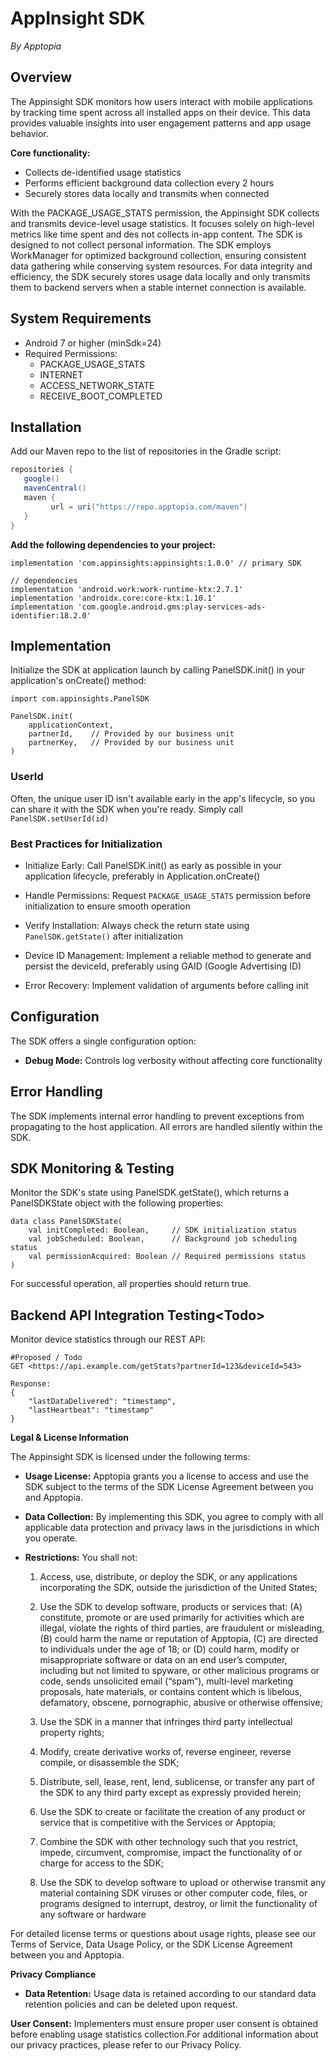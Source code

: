 # **AppInsight SDK** 
*By Apptopia*

## **Overview**

The Appinsight SDK monitors how users interact with mobile applications by tracking time spent across all installed apps on their device. This data provides valuable insights into user engagement patterns and app usage behavior.

**Core functionality:**

* Collects de-identified usage statistics 
* Performs efficient background data collection every 2 hours  
* Securely stores data locally and transmits when connected

With the PACKAGE_USAGE_STATS permission, the Appinsight SDK collects and transmits device-level usage statistics. It focuses solely on high-level metrics like time spent and des not collects in-app content. The SDK is designed to not collect personal information.  The SDK employs WorkManager for optimized background collection, ensuring consistent data gathering while conserving system resources. For data integrity and efficiency, the SDK securely stores usage data locally and only transmits them to backend servers when a stable internet connection is available.

## **System Requirements**

* Android 7 or higher (minSdk=24)  
* Required Permissions:  
  * PACKAGE\_USAGE\_STATS  
  * INTERNET  
  * ACCESS\_NETWORK\_STATE
  * RECEIVE\_BOOT\_COMPLETED

## **Installation**

Add our Maven repo to the list of repositories in the Gradle script:

```Groovy
repositories {
   google()
   mavenCentral()
   maven {
         url = uri("https://repo.apptopia.com/maven")
   }
}
```


**Add the following dependencies to your project:**

```
implementation 'com.appinsights:appinsights:1.0.0' // primary SDK
 
// dependencies
implementation 'android.work:work-runtime-ktx:2.7.1' 
implementation 'androidx.core:core-ktx:1.10.1'
implementation 'com.google.android.gms:play-services-ads-identifier:18.2.0'
```



## **Implementation**

Initialize the SDK at application launch by calling PanelSDK.init() in your application's onCreate() method:

```
import com.appinsights.PanelSDK

PanelSDK.init(
    applicationContext,
    partnerId,    // Provided by our business unit
    partnerKey,   // Provided by our business unit
)

```

### UserId
Often, the unique user ID isn't available early in the app's lifecycle, so you can share it with the SDK when you're ready. Simply call `PanelSDK.setUserId(id)`


### **Best Practices for Initialization**

* Initialize Early: Call PanelSDK.init() as early as possible in your application lifecycle, preferably in Application.onCreate()

* Handle Permissions: Request `PACKAGE_USAGE_STATS` permission before initialization to ensure smooth operation

* Verify Installation: Always check the return state using `PanelSDK.getState()` after initialization

* Device ID Management: Implement a reliable method to generate and persist the deviceId, preferably using GAID (Google Advertising ID)

* Error Recovery: Implement validation of arguments before calling init  


## **Configuration**

The SDK offers a single configuration option:

* **Debug Mode:** Controls log verbosity without affecting core functionality

## **Error Handling**

The SDK implements internal error handling to prevent exceptions from propagating to the host application. All errors are handled silently within the SDK.

## **SDK Monitoring & Testing**

Monitor the SDK's state using PanelSDK.getState(), which returns a PanelSDKState object with the following properties:

```
data class PanelSDKState(
    val initCompleted: Boolean,     // SDK initialization status
    val jobScheduled: Boolean,      // Background job scheduling status
    val permissionAcquired: Boolean // Required permissions status
)

```

For successful operation, all properties should return true.

## **Backend API Integration Testing\<Todo\>**

Monitor device statistics through our REST API:

```
#Proposed / Todo 
GET <https://api.example.com/getStats?partnerId=123&deviceId=543>

Response:
{
    "lastDataDelivered": "timestamp",
    "lastHeartbeat": "timestamp"
}
```

**Legal & License Information**

The Appinsight SDK is licensed under the following terms:

* **Usage License:** Apptopia grants you a license to access and use the SDK subject to the terms of the SDK License Agreement between you and Apptopia. 

* **Data Collection:** By implementing this SDK, you agree to comply with all applicable data protection and privacy laws in the jurisdictions in which you operate.

* **Restrictions:** You shall not:

  1. Access, use, distribute, or deploy the SDK, or any applications incorporating the SDK, outside the jurisdiction of the United States;

  2. Use the SDK to develop software, products or services that: (A) constitute, promote or are used primarily for activities which are illegal, violate the rights of third parties, are fraudulent or misleading, (B) could harm the name or reputation of Apptopia, (C) are directed to individuals under the age of 18; or (D) could harm, modify or misappropriate software or data on an end user’s computer, including but not limited to spyware, or other malicious programs or code, sends unsolicited email (“spam”), multi-level marketing proposals, hate materials, or contains content which is libelous, defamatory, obscene, pornographic, abusive or otherwise offensive; 

  3. Use the SDK in a manner that infringes third party intellectual property rights;

  4. Modify, create derivative works of, reverse engineer, reverse compile, or disassemble the SDK;

  5. Distribute, sell, lease, rent, lend, sublicense, or transfer any part of the SDK to any third party except as expressly provided herein;

  6. Use the SDK to create or facilitate the creation of any product or service that is competitive with the Services or Apptopia;

  7. Combine the SDK with other technology such that you restrict, impede, circumvent, compromise, impact the functionality of or charge for access to the SDK;

  8. Use the SDK to develop software to upload or otherwise transmit any material containing SDK viruses or other computer code, files, or programs designed to interrupt, destroy, or limit the functionality of any software or hardware

For detailed license terms or questions about usage rights, please see our Terms of Service, Data Usage Policy, or the SDK License Agreement between you and Apptopia. 

**Privacy Compliance**

* **Data Retention:** Usage data is retained according to our standard data retention policies and can be deleted upon request.

**User Consent:** Implementers must ensure proper user consent is obtained before enabling usage statistics collection.For additional information about our privacy practices, please refer to our Privacy Policy.

